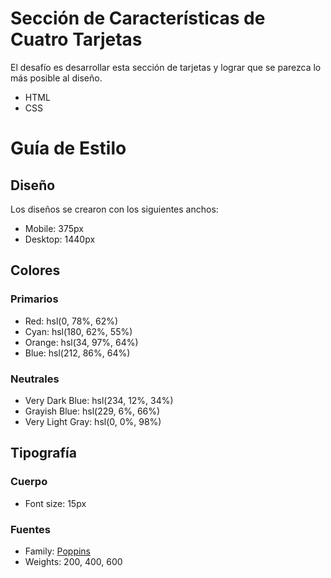 # Sección de Características de Cuatro Tarjetas

El desafío es desarrollar esta sección de tarjetas y lograr que se parezca lo más posible al diseño.

- HTML
- CSS

# Guía de Estilo

## Diseño

Los diseños se crearon con los siguientes anchos:

- Mobile: 375px
- Desktop: 1440px

## Colores

### Primarios

- Red: hsl(0, 78%, 62%)
- Cyan: hsl(180, 62%, 55%)
- Orange: hsl(34, 97%, 64%)
- Blue: hsl(212, 86%, 64%)

### Neutrales

- Very Dark Blue: hsl(234, 12%, 34%)
- Grayish Blue: hsl(229, 6%, 66%)
- Very Light Gray: hsl(0, 0%, 98%)

## Tipografía

### Cuerpo

- Font size: 15px

### Fuentes

- Family: [Poppins](https://fonts.google.com/specimen/Poppins)
- Weights: 200, 400, 600